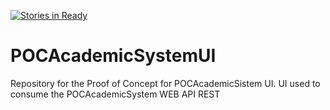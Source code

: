 [![Stories in Ready](https://badge.waffle.io/ASWFinals/POCAcademicSystemUI.png?label=ready&title=Ready)](https://waffle.io/ASWFinals/POCAcademicSystemUI)
# POCAcademicSystemUI
Repository for the Proof of Concept for POCAcademicSistem UI. UI used to consume the POCAcademicSystem WEB API REST
